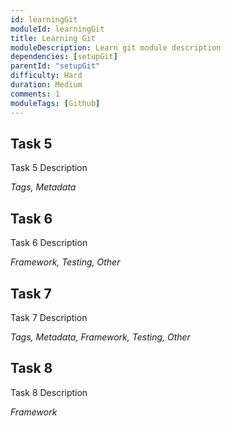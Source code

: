 ```yaml
---
id: learningGit
moduleId: learningGit
title: Learning Git
moduleDescription: Learn git module description
dependencies: [setupGit]
parentId: "setupGit"
difficulty: Hard
duration: Medium
comments: 1
moduleTags: [Github]
---
```


## Task 5

Task 5 Description

*Tags, Metadata*

## Task 6

Task 6 Description

*Framework, Testing, Other*

## Task 7

Task 7 Description

*Tags, Metadata, Framework, Testing, Other*

## Task 8

Task 8 Description

*Framework*
